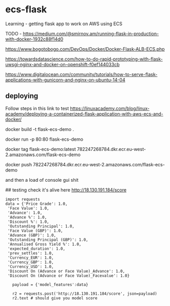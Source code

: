 # ecs-flask
Learning - getting flask app to work on AWS using ECS

TODO - https://medium.com/@smirnov.am/running-flask-in-production-with-docker-1932c88f14d0

https://www.bogotobogo.com/DevOps/Docker/Docker-Flask-ALB-ECS.php

https://towardsdatascience.com/how-to-do-rapid-prototyping-with-flask-uwsgi-nginx-and-docker-on-openshift-f0ef144033cb

https://www.digitalocean.com/community/tutorials/how-to-serve-flask-applications-with-gunicorn-and-nginx-on-ubuntu-14-04

## deploying

Follow steps in this link to test https://linuxacademy.com/blog/linux-academy/deploying-a-containerized-flask-application-with-aws-ecs-and-docker/

docker build -t flask-ecs-demo .

docker run -p 80:80 flask-ecs-demo

docker tag flask-ecs-demo:latest 782247268784.dkr.ecr.eu-west-2.amazonaws.com/flask-ecs-demo

docker push 782247268784.dkr.ecr.eu-west-2.amazonaws.com/flask-ecs-demo

and then a load of console gui shit

## testing 
check it's alive here http://18.130.191.184/score

    import requests
    data = {'Price Grade': 1.0,
     'Face Value': 1.0,
     'Advance': 1.0,
     'Advance %': 1.0,
     'Discount %': 1.0,
     'Outstanding Principal': 1.0,
     'Face Value (GBP)': 1.0,
     'Advance (GBP)': 1.0,
     'Outstanding Principal (GBP)': 1.0,
     'Annualised Gross Yield %': 1.0,
     'expected_duration': 1.0,
     'prev_settles': 1.0,
     'Currency_EUR': 1.0,
     'Currency_GBP': 1.0,
     'Currency_USD': 1.0,
     'Discount On (Advance or Face Value)_Advance': 1.0,
     'Discount On (Advance or Face Value)_Facevalue': 1.0}

       payload = {'model_features':data}  

       r2 = requests.post('http://18.130.191.184/score', json=payload)          
       r2.text # should give you model score

